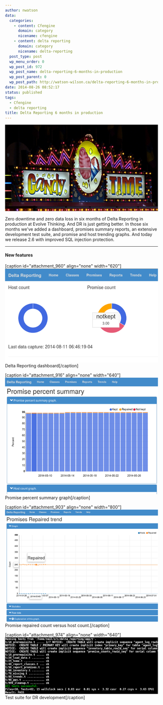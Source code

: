 ```yaml
---
author: nwatson
data:
  categories:
    - content: Cfengine
      domain: category
      nicename: cfengine
    - content: delta reporting
      domain: category
      nicename: delta-reporting
  post_type: post
  wp_menu_order: 0
  wp_post_id: 972
  wp_post_name: delta-reporting-6-months-in-production
  wp_post_parent: 0
  wp_post_path: http://watson-wilson.ca/delta-reporting-6-months-in-production/
date: 2014-08-26 08:52:17
status: published
tags:
  - Cfengine
  - delta reporting
title: Delta Reporting 6 months in production
---
```

![candy_time](/static/images/candy_time.jpg)

Zero downtime and zero data loss in six months of Delta Reporting in
production at Evolve Thinking. And DR is just getting better. In those
six months we've added a dashboard, promises summary reports, an
extensive development test suite, and promise and host trending graphs.
And today we release 2.6 with improved SQL injection protection.

---

#### New features ####

[caption id="attachment_960" align="none" width="620"][![Delta Reporting dashboard](/static/images/dr-dashboard.png)](/static/images/dr-dashboard.png)
Delta Reporting dashboard[/caption]

[caption id="attachment_916" align="none" width="640"][![Promise percent summary graph](/static/images/dr-pps-graph.png)](/static/images/dr-pps-graph.png)
Promise percent summary graph[/caption]

[caption id="attachment_903" align="none" width="800"][![Promise repaired count versus host count.](/static/images/dr-trend-graph.png)](/static/images/dr-trend-graph.png)
Promise repaired count versus host count.[/caption]

[caption id="attachment_974" align="none" width="640"][![Test suite for DR development](/static/images/dr-test.png)](/static/images/dr-test.png)
Test suite for DR development[/caption]
